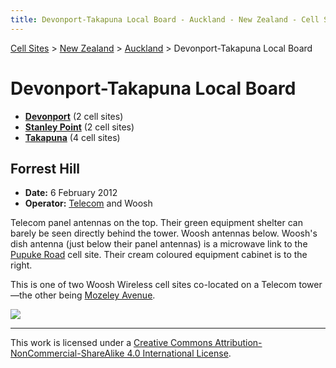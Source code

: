 ```yaml
---
title: Devonport-Takapuna Local Board - Auckland - New Zealand - Cell Sites
---
```


[Cell Sites](../../../) > [New Zealand](../../) > [Auckland](../) > Devonport-Takapuna Local Board

# Devonport-Takapuna Local Board

* **[Devonport](devonport)** (2 cell sites)
* **[Stanley Point](stanley-point)** (2 cell sites)
* **[Takapuna](takapuna)** (4 cell sites)

## Forrest Hill

* **Date:** 6 February 2012
* **Operator:** [Telecom] and Woosh

Telecom panel antennas on the top. Their green equipment shelter can barely be seen directly behind the tower. Woosh antennas below. Woosh's dish antenna (just below their panel antennas) is a microwave link to the [Pupuke Road](../kaipatiki/pupuke-road) cell site. Their cream coloured equipment cabinet is to the right.

This is one of two Woosh Wireless cell sites co-located on a Telecom tower—the other being [Mozeley Avenue](./devonport#mozeley-avenue).

![](https://f001.backblazeb2.com/file/CellSites/NZ/AUK/Devonport-Takapuna/20120206-123916.jpg)

---

This work is licensed under a [Creative Commons Attribution-NonCommercial-ShareAlike 4.0 International License](http://creativecommons.org/licenses/by-nc-sa/4.0/).

[Telecom]: https://en.wikipedia.org/wiki/Spark_New_Zealand
